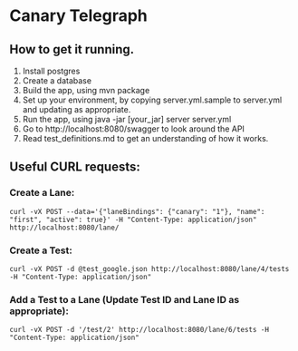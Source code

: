 # Canary Telegraph

## How to get it running.

1. Install postgres
2. Create a database
3. Build the app, using mvn package
4. Set up your environment, by copying server.yml.sample to server.yml and updating as appropriate.
5. Run the app, using java -jar [your_jar] server server.yml
6. Go to http://localhost:8080/swagger to look around the API
7. Read test_definitions.md to get an understanding of how it works.


## Useful CURL requests:

### Create a Lane: 

    curl -vX POST --data='{"laneBindings": {"canary": "1"}, "name": "first", "active": true}' -H "Content-Type: application/json" http://localhost:8080/lane/

### Create a Test:

    curl -vX POST -d @test_google.json http://localhost:8080/lane/4/tests -H "Content-Type: application/json"

### Add a Test to a Lane (Update Test ID and Lane ID as appropriate):

    curl -vX POST -d '/test/2' http://localhost:8080/lane/6/tests -H "Content-Type: application/json"


